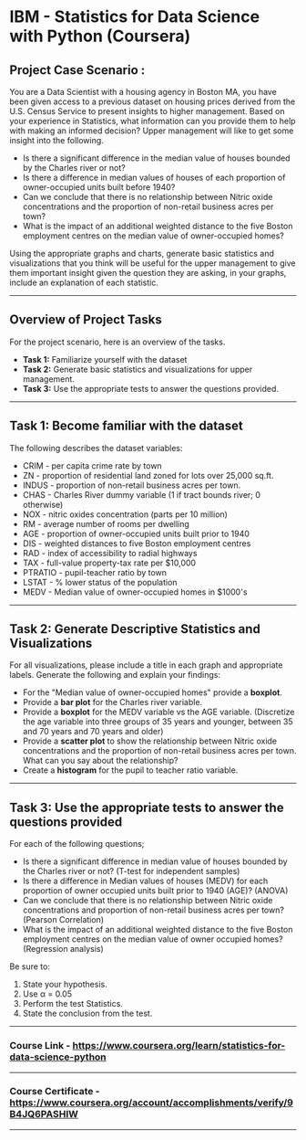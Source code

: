 # IBM - Statistics for Data Science with Python (Coursera)

## Project Case Scenario :
You are a Data Scientist with a housing agency in Boston MA, you have been given access to a previous dataset on housing prices derived from the U.S. Census Service to present insights to higher management. Based on your experience in Statistics, what information can you provide them to help with making an informed decision? Upper management will like to get some insight into the following.
- Is there a significant difference in the median value of houses bounded by the Charles river or not?
- Is there a difference in median values of houses of each proportion of owner-occupied units built before 1940?
- Can we conclude that there is no relationship between Nitric oxide concentrations and the proportion of non-retail business acres per town?
- What is the impact of an additional weighted distance to the five Boston employment centres on the median value of owner-occupied homes?

Using the appropriate graphs and charts, generate basic statistics and visualizations that you think will be useful for the upper management to give them important insight given the question they are asking, in your graphs, include an explanation of each statistic. 

---
## Overview of Project Tasks
For the project scenario, here is an overview of the tasks.
- **Task 1:** Familiarize yourself with the dataset 
- **Task 2:** Generate basic statistics and visualizations for upper management. 
- **Task 3:** Use the appropriate tests to answer the questions provided.
---
## Task 1: Become familiar with the dataset
The following describes the dataset variables:
- CRIM - per capita crime rate by town
- ZN - proportion of residential land zoned for lots over 25,000 sq.ft.
- INDUS - proportion of non-retail business acres per town.
- CHAS - Charles River dummy variable (1 if tract bounds river; 0 otherwise)
- NOX - nitric oxides concentration (parts per 10 million)
- RM - average number of rooms per dwelling
- AGE - proportion of owner-occupied units built prior to 1940
- DIS - weighted distances to five Boston employment centres
- RAD - index of accessibility to radial highways
- TAX - full-value property-tax rate per $10,000
- PTRATIO - pupil-teacher ratio by town
- LSTAT - % lower status of the population
- MEDV - Median value of owner-occupied homes in $1000's
---
## Task 2: Generate Descriptive Statistics and Visualizations
For all visualizations, please include a title in each graph and appropriate labels. 
Generate the following and explain your findings:
- For the "Median value of owner-occupied homes" provide a **boxplot**.
- Provide a  **bar plot** for the Charles river variable.
- Provide a **boxplot** for the MEDV variable vs the AGE variable. (Discretize the age variable into three groups of 35 years and younger, between 35 and 70 years and 70 years and older)
- Provide a **scatter plot** to show the relationship between Nitric oxide concentrations and the proportion of non-retail business acres per town. What can you say about the relationship?
- Create a **histogram** for the pupil to teacher ratio variable.
---
## Task 3: Use the appropriate tests to answer the questions provided
For each of the following questions;
- Is there a significant difference in median value of houses bounded by the Charles river or not? (T-test for independent samples)
- Is there a difference in Median values of houses (MEDV) for each proportion of owner occupied units built prior to 1940 (AGE)? (ANOVA)
- Can we conclude that there is no relationship between Nitric oxide concentrations and proportion of non-retail business acres per town? (Pearson Correlation)
- What is the impact of an additional weighted distance  to the five Boston employment centres on the median value of owner occupied homes? (Regression analysis)

Be sure to:
1. State your hypothesis.
2. Use α = 0.05
3. Perform the test Statistics.
4. State the conclusion from the test.
---
### Course Link - https://www.coursera.org/learn/statistics-for-data-science-python
---
### Course Certificate - https://www.coursera.org/account/accomplishments/verify/9B4JQ6PASHIW
---
